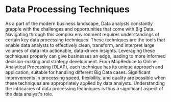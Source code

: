 # Data Processing Techniques 

As a part of the modern business landscape, Data analysts constantly grapple with the challenges and opportunities that come with Big Data. Navigating through this complex environment requires understandings of certain key data processing techniques. These techniques are the tools that enable data analysts to effectively clean, transform, and interpret large volumes of data into actionable, data-driven insights. Leveraging these techniques properly can give businesses an edge, leading to more informed decision-making and strategy development. From MapReduce to Online Analytical Processing (OLAP), each technique has its unique approach and application, suitable for handling different Big Data cases. Significant improvements in processing speed, flexibility, and quality are possible when these techniques are appropriately applied by data analysts. Understanding the intricacies of data processing techniques is thus a significant aspect of the data analyst's role.
